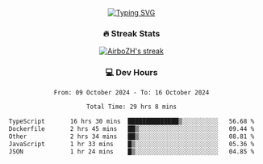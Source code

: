 
<div align="center">
  <a href="https://git.io/typing-svg"><img src="https://readme-typing-svg.demolab.com?font=Fira+Code&size=30&pause=1000&color=33F7F5&center=true&vCenter=true&width=435&lines=Hi+there+%F0%9F%91%8B+I+am+AirboZH+;Welcome+to+my+Github" alt="Typing SVG" /></a>

<h3>🔥 Streak Stats</h3>

<!-- GitHub Readme Streak Stats - https://github.com/DenverCoder1/github-readme-streak-stats -->
<p>
  <a href="https://github.com/DenverCoder1/github-readme-streak-stats">
    <img title="🔥 Get streak stats for your profile at git.io/streak-stats" alt="AirboZH's streak" src="https://streak-stats.demolab.com/?user=AirboZH&theme=monokai-metallian&hide_border=true"/>
  </a>
</p>

<h3>💻 Dev Hours</h3>
<!--START_SECTION:waka-->

```txt
From: 09 October 2024 - To: 16 October 2024

Total Time: 29 hrs 8 mins

TypeScript       16 hrs 30 mins  ██████████████▒░░░░░░░░░░   56.68 %
Dockerfile       2 hrs 45 mins   ██▒░░░░░░░░░░░░░░░░░░░░░░   09.44 %
Other            2 hrs 34 mins   ██▒░░░░░░░░░░░░░░░░░░░░░░   08.81 %
JavaScript       1 hr 33 mins    █▒░░░░░░░░░░░░░░░░░░░░░░░   05.36 %
JSON             1 hr 24 mins    █▒░░░░░░░░░░░░░░░░░░░░░░░   04.85 %
```

<!--END_SECTION:waka-->
</div>  
